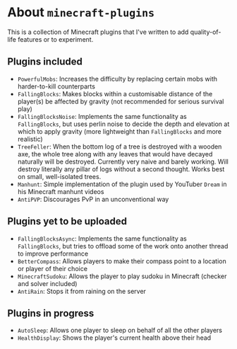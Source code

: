 # About `minecraft-plugins`

This is a collection of Minecraft plugins that I've written to add quality-of-life features or to experiment.

## Plugins included

- `PowerfulMobs`: Increases the difficulty by replacing certain mobs with harder-to-kill counterparts
- `FallingBlocks`: Makes blocks within a customisable distance of the player(s) be affected by gravity (not recommended for serious survival play)
- `FallingBlocksNoise`: Implements the same functionality as `FallingBlocks`, but uses perlin noise to decide the depth and elevation at which to apply gravity (more lightweight than `FallingBlocks` and more realistic)
- `TreeFeller`: When the bottom log of a tree is destroyed with a wooden axe, the whole tree along with any leaves that would have decayed naturally will be destroyed. Currently very naive and barely working. Will destroy literally any pillar of logs without a second thought. Works best on small, well-isolated trees.
- `Manhunt`: Simple implementation of the plugin used by YouTuber `Dream` in his Minecraft manhunt videos
- `AntiPVP`: Discourages PvP in an unconventional way

## Plugins yet to be uploaded

- `FallingBlocksAsync`: Implements the same functionality as `FallingBlocks`, but tries to offload some of the work onto another thread to improve performance
- `BetterCompass`: Allows players to make their compass point to a location or player of their choice
- `MinecraftSudoku`: Allows the player to play sudoku in Minecraft (checker and solver included)
- `AntiRain`: Stops it from raining on the server

## Plugins in progress

- `AutoSleep`: Allows one player to sleep on behalf of all the other players
- `HealthDisplay`: Shows the player's current health above their head
